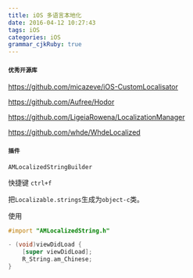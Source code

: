```yaml
---
title: iOS 多语言本地化
date: 2016-04-12 10:27:43
tags: iOS
categories: iOS
grammar_cjkRuby: true
---
```



#### `优秀开源库`

https://github.com/micazeve/iOS-CustomLocalisator

https://github.com/Aufree/Hodor

https://github.com/LigeiaRowena/LocalizationManager

https://github.com/whde/WhdeLocalized



#### `插件`

`AMLocalizedStringBuilder`

快捷键 `ctrl+f`

把`Localizable.strings`生成为`object-c`类。

使用

```objectivec
#import "AMLocalizedString.h"

- (void)viewDidLoad {
    [super viewDidLoad];
    R_String.am_Chinese;
}
```



